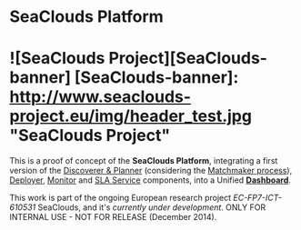 SeaClouds Platform
==================
![SeaClouds Project][SeaClouds-banner]
[SeaClouds-banner]: http://www.seaclouds-project.eu/img/header_test.jpg  "SeaClouds Project"
==================
This is a proof of concept of the **SeaClouds Platform**, integrating a first version of the [Discoverer & Planner](../planner-branch/planner/) (considering the [Matchmaker process](../planner-branch/planner/matchmaker/)), [Deployer](./deployer/), [Monitor](./monitor/) and [SLA Service](https://github.com/SeaCloudsEU/sla-core/) components, into a Unified [**Dashboard**](./dashboard/src/main/webapp).

This work is part of the ongoing European research project *EC-FP7-ICT-610531* SeaClouds, and it's *currently under development*. ONLY FOR INTERNAL USE - NOT FOR RELEASE (December 2014).
